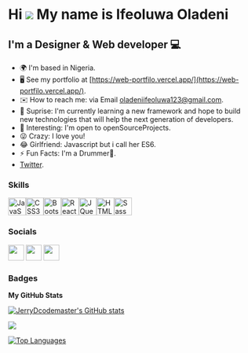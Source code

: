 # Hi ![](https://user-images.githubusercontent.com/18350557/176309783-0785949b-9127-417c-8b55-ab5a4333674e.gif) My name is Ifeoluwa Oladeni
## I'm a Designer & Web developer 💻

*   🌍 I'm based in Nigeria.
*   🖥️ See my portfolio at [https://web-portfilo.vercel.app/](https://web-portfilo.vercel.app/).
*   ✉️ How to reach me: via Email [oladeniifeoluwa123@gmail.com](mailto:oladeniifeoluwa123@gmail.com).
*   🧠 Suprise: I'm currently learning a new framework and hope to build new technologies that will help the next generation of developers.
*   🤝 Interesting: I'm open to openSourceProjects.
*   😜 Crazy: I love you!
*   😂 Girlfriend: Javascript but i call her ES6.
*   ⚡ Fun Facts: I'm a Drummer🥁.
*   [Twitter](https://twitter.com/IfeoluwaOladeni?t=-g5gm_zWPgAaYDMa9TiLEw&s=09).

### Skills

<p align="left"><a href="https://developer.mozilla.org/en-US/docs/Web/JavaScript" target="_blank" rel="noreferrer"><img src="https://raw.githubusercontent.com/danielcranney/readme-generator/main/public/icons/skills/javascript-colored.svg" width="36" height="36" alt="JavaScript" /></a><a href="https://www.w3.org/TR/CSS/#css" target="_blank" rel="noreferrer"><img src="https://raw.githubusercontent.com/danielcranney/readme-generator/main/public/icons/skills/css3-colored.svg" width="36" height="36" alt="CSS3" /></a><a href="https://getbootstrap.com/" target="_blank" rel="noreferrer"><img src="https://raw.githubusercontent.com/danielcranney/readme-generator/main/public/icons/skills/bootstrap-colored.svg" width="36" height="36" alt="Bootstrap" /></a><a href="https://reactjs.org/" target="_blank" rel="noreferrer"><img src="https://raw.githubusercontent.com/danielcranney/readme-generator/main/public/icons/skills/react-colored.svg" width="36" height="36" alt="React" /></a><a href="https://jquery.com/" target="_blank" rel="noreferrer"><img src="https://raw.githubusercontent.com/danielcranney/readme-generator/main/public/icons/skills/jquery-colored.svg" width="36" height="36" alt="JQuery" /></a><a href="https://developer.mozilla.org/en-US/docs/Glossary/HTML5" target="_blank" rel="noreferrer"><img src="https://raw.githubusercontent.com/danielcranney/readme-generator/main/public/icons/skills/html5-colored.svg" width="36" height="36" alt="HTML5" /></a><a href="https://sass-lang.com/" target="_blank" rel="noreferrer"><img src="https://raw.githubusercontent.com/danielcranney/readme-generator/main/public/icons/skills/sass-colored.svg" width="36" height="36" alt="Sass" /></a></p>

### Socials

<p align="left">  <a href="href="https://github.com/ifeday1" target="_blank" rel="noreferrer"><img src="https://raw.githubusercontent.com/danielcranney/readme-generator/main/public/icons/socials/github-dark.svg" width="32" height="32" /></a> <a https://instagram.com/ifeday_concepts?igshid=ZDdkNTZiNTM= target="_blank" rel="noreferrer"><img src="https://raw.githubusercontent.com/danielcranney/readme-generator/main/public/icons/socials/instagram.svg" width="32" height="32" /></a> <a https://twitter.com/IfeoluwaOladeni?t=-g5gm_zWPgAaYDMa9TiLEw&s=09" target="_blank" rel="noreferrer"><img src="https://raw.githubusercontent.com/danielcranney/readme-generator/main/public/icons/socials/twitter.svg" width="32" height="32" /></a></p>

### Badges

<b>My GitHub Stats</b>

<a href="https://github.com/ifeday1"><img src="https://github-readme-stats.vercel.app/api?username=JerryDcodemaster&show_icons=true&hide=&count_private=true&title_color=0891b2&text_color=ffffff&icon_color=0891b2&bg_color=1c1917&hide_border=true&show_icons=true" alt="JerryDcodemaster's GitHub stats" /></a>

<a href="https://github.com/ifeday1"><img src="https://github-readme-streak-stats.herokuapp.com/?user=JerryDcodemaster&stroke=ffffff&background=1c1917&ring=0891b2&fire=0891b2&currStreakNum=ffffff&currStreakLabel=0891b2&sideNums=ffffff&sideLabels=ffffff&dates=ffffff&hide_border=true" /></a>

<a href="https://github.com/ifeday1" align="left"><img src="https://github-readme-stats.vercel.app/api/top-langs/?username=JerryDcodemaster&langs_count=10&title_color=0891b2&text_color=ffffff&icon_color=0891b2&bg_color=1c1917&hide_border=true&locale=en&custom_title=Top%20%Languages" alt="Top Languages" /></a>
